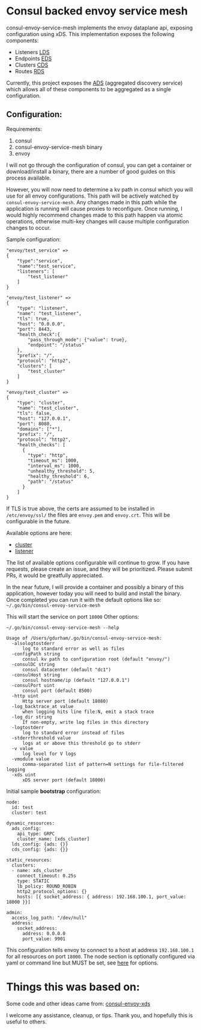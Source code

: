 # Consul backed envoy service mesh
consul-envoy-service-mesh implements the envoy dataplane api, exposing configuration using xDS. This implementation exposes the following components:
- Listeners [LDS](https://www.envoyproxy.io/docs/envoy/latest/intro/arch_overview/dynamic_configuration.html#arch-overview-dynamic-config-lds)
- Endpoints [EDS](https://www.envoyproxy.io/docs/envoy/latest/intro/arch_overview/dynamic_configuration.html#sds-eds-only)
- Clusters [CDS](https://www.envoyproxy.io/docs/envoy/latest/intro/arch_overview/dynamic_configuration.html#sds-eds-only)
- Routes [RDS](https://www.envoyproxy.io/docs/envoy/latest/intro/arch_overview/dynamic_configuration.html#sds-eds-cds-and-rds)

Currently, this project exposes the [ADS](https://www.envoyproxy.io/docs/envoy/latest/configuration/overview/v2_overview.html#config-overview-v2-ads) (aggregated discovery service) which allows all of these components to be aggregated as a single configuration. 

## Configuration:

Requirements:
1) consul
2) consul-envoy-service-mesh binary
3) envoy

I will not go through the configuration of consul, you can get a container or download/install a binary, there are a number of good guides on this process available. 

However, you will now need to determine a kv path in consul which you will use for all envoy configurations. This path will be actively watched by `consul-envoy-service-mesh`. Any changes made in this path while the application is running will cause proxies to reconfigure. Once running, I would highly recommend changes made to this path happen via atomic operations, otherwise multi-key changes will cause multiple configuration changes to occur.

Sample configuration:
```
"envoy/test_service" => 
{
    "type":"service",
    "name":"test_service",
    "listeners": [
        "test_listener"
    ]
}

"envoy/test_listener" => 
{
	"type": "listener",
	"name": "test_listener",
	"tls": true,
	"host": "0.0.0.0",
	"port": 8443,
	"health_check":{
		"pass_through_mode": {"value": true},
		"endpoint": "/status"
	},
	"prefix": "/",
	"protocol": "http2",
	"clusters": [
		"test_cluster"
	]
}

"envoy/test_cluster" => 
{
	"type": "cluster",
	"name": "test_cluster",
	"tls": false,
	"host": "127.0.0.1",
	"port": 8080,
	"domains": ["*"],
	"prefix": "/",
	"protocol": "http2",
	"health_checks": [
	  {
		"type": "http",
		"timeout_ms": 1000,
		"interval_ms": 1000,
		"unhealthy_threshold": 5,
		"healthy_threshold": 6,
		"path": "/status"
	  }
	]
}
```

If TLS is true above, the certs are assumed to be installed in `/etc/envoy/ssl/` the files are `envoy.pem` and `envoy.crt`. This will be configurable in the future.

Available options are here: 
- [cluster](https://github.com/gregdurham/consul-envoy-service-mesh/blob/master/lib/config.go#L123)
- [listener](https://github.com/gregdurham/consul-envoy-service-mesh/blob/master/lib/config.go#L111)

The list of available options configurable will continue to grow. If you have requests, please create an issue, and they will be prioritized. Please submit PRs, it would be greatfully appreciated. 

In the near future, I will provide a container and possibly a binary of this application, however today you will need to build and install the binary. Once completed you can run it with the default options like so:
` ~/.go/bin/consul-envoy-service-mesh`

This will start the service on port `18000` 
Other options:

`~/.go/bin/consul-envoy-service-mesh --help`
```
Usage of /Users/gdurham/.go/bin/consul-envoy-service-mesh:
  -alsologtostderr
      log to standard error as well as files
  -configPath string
      consul kv path to configuration root (default "envoy/")
  -consulDC string
      consul datacenter (default "dc1")
  -consulHost string
      consul hostname/ip (default "127.0.0.1")
  -consulPort uint
      consul port (default 8500)
  -http uint
      Http server port (default 18080)
  -log_backtrace_at value
      when logging hits line file:N, emit a stack trace
  -log_dir string
      If non-empty, write log files in this directory
  -logtostderr
      log to standard error instead of files
  -stderrthreshold value
      logs at or above this threshold go to stderr
  -v value
      log level for V logs
  -vmodule value
      comma-separated list of pattern=N settings for file-filtered logging
  -xds uint
      xDS server port (default 18000)
```

Initial sample **bootstrap** configuration:
```
node:
  id: test
  cluster: test

dynamic_resources:
  ads_config:
    api_type: GRPC
    cluster_name: [xds_cluster]
  lds_config: {ads: {}}
  cds_config: {ads: {}}

static_resources:
  clusters:
  - name: xds_cluster
    connect_timeout: 0.25s
    type: STATIC
    lb_policy: ROUND_ROBIN
    http2_protocol_options: {}
    hosts: [{ socket_address: { address: 192.168.100.1, port_value: 18000 }}]

admin:
  access_log_path: "/dev/null"
  address:
    socket_address:
      address: 0.0.0.0
      port_value: 9901
```

This configuration tells envoy to connect to a host at address `192.168.100.1` for all resources on port `18000`. The node section is optionally configured via yaml or command line but MUST be set, see [here](https://www.envoyproxy.io/docs/envoy/latest/operations/cli.html?highlight=node#cmdoption-service-cluster) for options. 

# Things this was based on:
Some code and other ideas came from: [consul-envoy-xds](https://github.com/gojektech/consul-envoy-xds/)

I welcome any assistance, cleanup, or tips. Thank you, and hopefully this is useful to others. 



